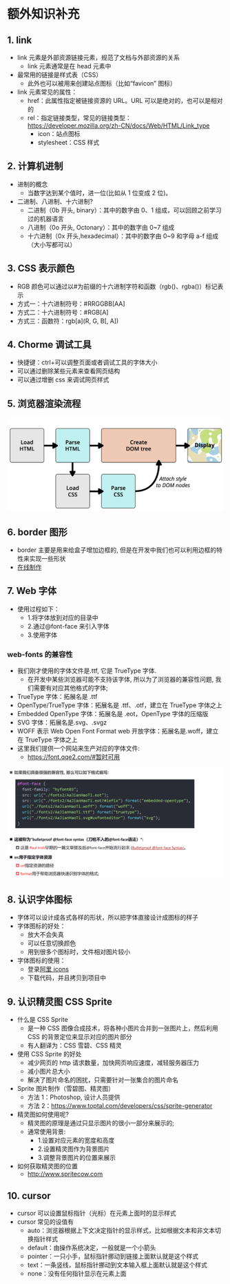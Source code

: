 # 额外知识补充

## 1. link

- link 元素是外部资源链接元素，规范了文档与外部资源的关系
  - link 元素通常是在 head 元素中
- 最常用的链接是样式表（CSS）
  - 此外也可以被用来创建站点图标（比如“favicon” 图标）
- link 元素常见的属性：
  - href：此属性指定被链接资源的 URL。URL 可以是绝对的，也可以是相对的
  - rel：指定链接类型，常见的链接类型：https://developer.mozilla.org/zh-CN/docs/Web/HTML/Link_type
    - icon：站点图标
    - stylesheet：CSS 样式

## 2. 计算机进制

- 进制的概念
  - 当数字达到某个值时，进一位(比如从 1 位变成 2 位)。
- 二进制、八进制、十六进制?
  - 二进制（0b 开头, binary）：其中的数字由 0、1 组成，可以回顾之前学习过的机器语言
  - 八进制（0o 开头, Octonary）：其中的数字由 0~7 组成
  - 十六进制（0x 开头,hexadecimal）：其中的数字由 0~9 和字母 a-f 组成（大小写都可以）

## 3. CSS 表示颜色

- RGB 颜色可以通过以#为前缀的十六进制字符和函数（rgb()、rgba()）标记表示
- 方式一：十六进制符号：#RRGGBB[AA]
- 方式二：十六进制符号：#RGB[A]
- 方式三：函数符：rgb[a](R, G, B[, A])

## 4. Chorme 调试工具

- 快捷键：ctrl+可以调整页面或者调试工具的字体大小
- 可以通过删除某些元素来查看网页结构
- 可以通过增删 css 来调试网页样式

## 5. 浏览器渲染流程

![render](../../../img/cssNotes/render.png ":size=50%")

## 6. border 图形

- border 主要是用来给盒子增加边框的, 但是在开发中我们也可以利用边框的特性来实现一些形状
- [在线制作](https://css-tricks.com/the-shapes-of-css/#top-of-site)

## 7. Web 字体

- 使用过程如下：
  - 1.将字体放到对应的目录中
  - 2.通过@font-face 来引入字体
  - 3.使用字体

### web-fonts 的兼容性

- 我们刚才使用的字体文件是.ttf, 它是 TrueType 字体.
  - 在开发中某些浏览器可能不支持该字体, 所以为了浏览器的兼容性问题, 我们需要有对应其他格式的字体;
- TrueType 字体：拓展名是 .ttf
- OpenType/TrueType 字体：拓展名是 .ttf、.otf，建立在 TrueType 字体之上
- Embedded OpenType 字体：拓展名是 .eot，OpenType 字体的压缩版
- SVG 字体：拓展名是.svg、.svgz
- WOFF 表示 Web Open Font Format web 开放字体：拓展名是.woff，建立在 TrueType 字体之上
- 这里我们提供一个网站来生产对应的字体文件:
  - https://font.qqe2.com/#暂时可用

![](../../../img/cssNotes/web-font.png)

## 8. 认识字体图标

- 字体可以设计成各式各样的形状，所以把字体直接设计成图标的样子
- 字体图标的好处：
  - 放大不会失真
  - 可以任意切换颜色
  - 用到很多个图标时，文件相对图片较小
- 字体图标的使用：
  - 登录[阿里 icons](https://www.iconfont.cn/)
  - 下载代码，并且拷贝到项目中

## 9. 认识精灵图 CSS Sprite

- 什么是 CSS Sprite
  - 是一种 CSS 图像合成技术，将各种小图片合并到一张图片上，然后利用 CSS 的背景定位来显示对应的图片部分
  - 有人翻译为：CSS 雪碧、CSS 精灵
- 使用 CSS Sprite 的好处
  - 减少网页的 http 请求数量，加快网页响应速度，减轻服务器压力
  - 减小图片总大小
  - 解决了图片命名的困扰，只需要针对一张集合的图片命名
- Sprite 图片制作（雪碧图、精灵图）
  - 方法 1：Photoshop, 设计人员提供
  - 方法 2：https://www.toptal.com/developers/css/sprite-generator
- 精灵图如何使用呢?
  - 精灵图的原理是通过只显示图片的很小一部分来展示的;
  - 通常使用背景:
    - 1.设置对应元素的宽度和高度
    - 2.设置精灵图作为背景图片
    - 3.调整背景图片的位置来展示
- 如何获取精灵图的位置
  - http://www.spritecow.com

## 10. cursor

- cursor 可以设置鼠标指针（光标）在元素上面时的显示样式
- cursor 常见的设值有
  - auto：浏览器根据上下文决定指针的显示样式，比如根据文本和非文本切换指针样式
  - default：由操作系统决定，一般就是一个小箭头
  - pointer：一只小手，鼠标指针挪动到链接上面默认就是这个样式
  - text：一条竖线，鼠标指针挪动到文本输入框上面默认就是这个样式
  - none：没有任何指针显示在元素上面
